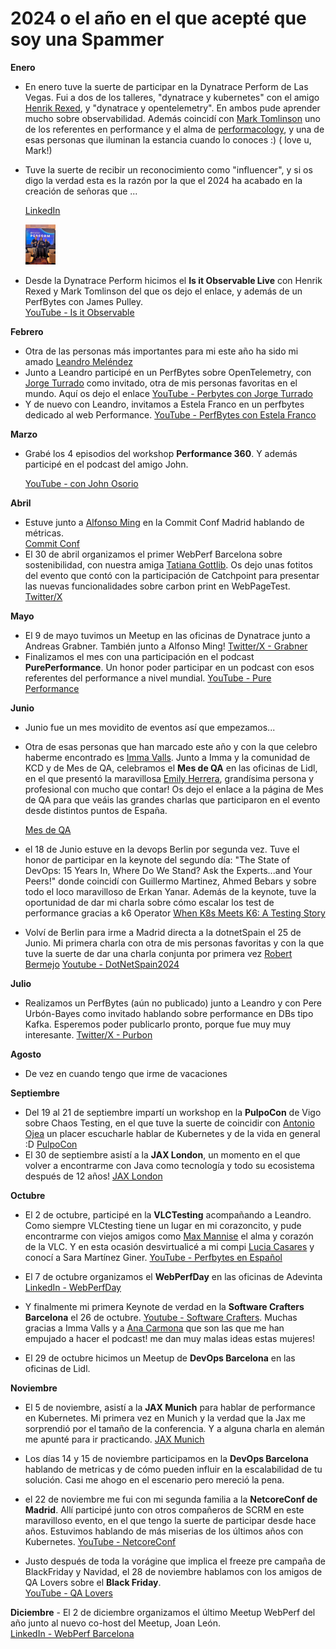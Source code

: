 # 2024 o el año en el que acepté que soy una Spammer

**Enero**
   - En enero tuve la suerte de  participar en la Dynatrace Perform de Las Vegas. Fui a dos de los talleres, "dynatrace y kubernetes" con el amigo [Henrik Rexed](https://www.linkedin.com/in/hrexed/), y "dynatrace y opentelemetry". En ambos pude aprender mucho sobre observabilidad. Además coincidí con [Mark Tomlinson](https://www.linkedin.com/in/mtomlins/) uno de los referentes en performance y el alma de [performacology](https://github.com/performacology), y una de esas personas que iluminan la estancia cuando lo conoces :) ( love u, Mark!)

   - Tuve la suerte de recibir un reconocimiento como "influencer", y si os digo la verdad esta es la razón por la que el 2024 ha acabado en la creación de señoras que ... 

     [LinkedIn](https://www.linkedin.com/feed/update/urn:li:activity:7160230742545870849/)
     <p align="left">
     <img src="/_posts/dynatraceperform.jpeg" alt="Las Vegas" width="10%">
     </p>
   - Desde la Dynatrace Perform hicimos el **Is it Observable Live** con Henrik Rexed y Mark Tomlinson del que os dejo el enlace, y además de un PerfBytes con James Pulley.  
     [YouTube - Is it Observable](https://www.youtube.com/live/bqn75d9RkF8?feature=shared)  

**Febrero**
   - Otra de las personas más importantes para mi este año ha sido mi amado [Leandro Meléndez](https://www.linkedin.com/in/leandromelendez/)
   - Junto a Leandro participé en un PerfBytes sobre OpenTelemetry, con [Jorge Turrado](https://www.linkedin.com/in/jorge-turrado-ferrero/) como invitado, otra de mis personas favoritas en el mundo. Aquí os dejo el enlace
        [YouTube - Perbytes con Jorge Turrado](https://youtu.be/sVET-kzT3n0?feature=shared)
   - Y de nuevo con Leandro, invitamos a Estela Franco en un perfbytes dedicado al web Performance. 
     [YouTube - PerfBytes con Estela Franco](https://youtu.be/MOW7SQBVLx8?feature=shared)

**Marzo**
   - Grabé los 4 episodios del workshop **Performance 360**.  Y además participé en el podcast del amigo John. 

     [YouTube -  con John Osorio](https://youtu.be/V67ym1tThek?feature=shared)

**Abril**
   - Estuve junto a [Alfonso Ming](https://www.linkedin.com/in/alfonsoming/) en la Commit Conf Madrid hablando de métricas.  
     [Commit Conf](https://koliseo.com/commit/2024/agenda/0?selected=DTUS0vpOXk5DXEwj3H8H)
   - El 30 de abril organizamos el primer WebPerf Barcelona sobre sostenibilidad, con nuestra amiga [Tatiana Gottlib](https://www.linkedin.com/in/tatiana-gottlib-profile/). 
   Os dejo unas fotitos del evento que contó con la participación de Catchpoint para presentar las nuevas funcionalidades sobre carbon print en WebPageTest. 
     [Twitter/X](https://x.com/MrsDaehin/status/1785183721814909152)

**Mayo**
   - El 9 de mayo tuvimos un Meetup en las oficinas de Dynatrace junto a Andreas Grabner. También junto a Alfonso Ming!
     [Twitter/X - Grabner](https://x.com/grabnerandi)  
   - Finalizamos el mes con una participación en el podcast **PurePerformance**.  Un honor poder participar en un podcast con esos referentes del performance a nivel mundial.
     [YouTube - Pure Performance](https://youtu.be/CDOOIHDEk2I?feature=shared)

**Junio**
   - Junio fue un mes movidito de eventos así que empezamos...
   - Otra de esas personas que han marcado este año y con la que celebro haberme encontrado es [Imma Valls](https://www.linkedin.com/in/imma-valls/). Junto a Imma y la comunidad de KCD y de Mes de QA, celebramos el **Mes de QA** en las oficinas de Lidl, en el que presentó la maravillosa [Emily Herrera](https://www.linkedin.com/in/herrerafem/), grandísima persona y profesional con mucho que contar! Os dejo el enlace a la página de Mes de QA para que veáis las grandes charlas que participaron en el evento desde distintos puntos de España. 

     [Mes de QA](https://lugspain.github.io/mesdeqa/)
   - el 18 de Junio estuve en la devops Berlin por segunda vez. Tuve el honor de participar en la keynote del segundo día: "The State of DevOps: 15 Years In, Where Do We Stand? Ask the Experts...and Your Peers!" donde coincidí con Guillermo Martinez, Ahmed Bebars y sobre todo el loco maravilloso de Erkan Yanar. Además de la keynote, tuve la oportunidad de dar mi charla sobre cómo escalar los test de performance gracias a k6 Operator [When K8s Meets K6: A Testing Story](https://devopscon.io/monitoring-observability/kubernetes-testing-k6/)
   - Volví de Berlin para irme a Madrid directa a la dotnetSpain el 25 de Junio. Mi primera charla con otra de mis personas favoritas y con la que tuve la suerte de dar una charla conjunta por primera vez [Robert Bermejo](https://www.linkedin.com/in/robert-bermejo-blasco-75a73b2a/) [Youtube - DotNetSpain2024](https://youtu.be/Eo2Mt8l3maE?feature=shared)


**Julio**
   - Realizamos un PerfBytes (aún no publicado) junto a Leandro y con Pere Urbón-Bayes como invitado hablando sobre performance en DBs tipo Kafka. Esperemos poder publicarlo pronto, porque fue muy muy interesante. 
     [Twitter/X - Purbon](https://x.com/purbon)

**Agosto**

   - De vez en cuando tengo que irme de vacaciones 

**Septiembre**
   - Del 19 al 21 de septiembre impartí un workshop en la **PulpoCon** de Vigo sobre Chaos Testing, en el que tuve la suerte de coincidir con [Antonio Ojea](https://www.linkedin.com/in/ajojea/) un placer escucharle hablar de Kubernetes y de la vida en general :D
     [PulpoCon](https://pulpocon.es/workshop/almudena-vivanco)
   - El 30 de septiembre asistí a la **JAX London**, un momento en el que volver a encontrarme con Java como tecnología y todo su ecosistema después de 12 años!
     [JAX London](https://jaxlondon.com/cloud-kubernetes-serverless/a-steering-guide-kubernetes-performance/)

**Octubre**
   - El 2 de octubre, participé en la **VLCTesting** acompañando a Leandro.  Como siempre VLCtesting tiene un lugar en mi corazoncito, y pude encontrarme con viejos amigos como [Max Mannise](https://www.linkedin.com/in/mmannise/) el alma y corazón de la VLC. Y en esta ocasión desvirtualicé a mi compi [Lucia Casares](https://www.linkedin.com/in/luciacasaresalvarez/) y conocí a Sara Martínez Giner. 
     [YouTube - Perfbytes en Español](https://www.youtube.com/live/f8wwfHub2tE?feature=shared)
   - El 7 de octubre organizamos el **WebPerfDay** en las oficinas de Adevinta   [LinkedIn - WebPerfDay](https://www.linkedin.com/posts/almudenavivanco_so-happy-to-have-leandro-melendez-se%C3%B1or-activity-7249105584208138240-PmHe?utm_source=share&utm_medium=member_desktop)
   - Y finalmente mi primera Keynote de verdad en la **Software Crafters Barcelona** el 26 de octubre.  [Youtube - Software Crafters](https://youtu.be/2n6oQSPAqP0?feature=shared). Muchas gracias a Imma Valls y a [Ana Carmona](https://www.linkedin.com/in/ana-carmona-ag/) que son las que me han empujado a hacer el podcast! me dan muy malas ideas estas mujeres!
   
   - El 29 de octubre hicimos un Meetup de **DevOps Barcelona** en las oficinas de Lidl.

**Noviembre**

   - El 5 de noviembre, asistí a la **JAX Munich** para hablar de performance en Kubernetes.  Mi primera vez en Munich y la verdad que la Jax me sorprendió por el tamaño de la conferencia. Y a alguna charla en alemán me apunté para ir practicando. 
    [JAX Munich](https://jax.de/munich/)
   - Los días 14 y 15 de noviembre participamos en la **DevOps Barcelona** hablando de metricas y de cómo pueden influir en la escalabilidad de tu solución. Casi me ahogo en el escenario pero mereció la pena. 
  
   - el 22 de noviembre me fui con mi segunda familia a la **NetcoreConf de Madrid**. Allí participé junto con otros compañeros de SCRM en este maravilloso evento, en el que tengo la suerte de participar desde hace años. Estuvimos hablando de más miserias de los últimos años con Kubernetes. 
     [YouTube - NetcoreConf](https://youtu.be/EJkN_MgMZ5Q?feature=shared)
   - Justo después de toda la vorágine que implica el freeze pre campaña de BlackFriday y Navidad, el 28 de noviembre hablamos con los amigos de QA Lovers sobre el **Black Friday**.  
      [YouTube - QA Lovers](https://youtu.be/dRbrPzJ7I9U?feature=shared)

**Diciembre**
    - El 2 de diciembre organizamos el último Meetup WebPerf del año junto al nuevo co-host del Meetup, Joan León.  
      [LinkedIn - WebPerf Barcelona](https://www.linkedin.com/posts/almudenavivanco_%C3%BAltimo-meetup-de-2024-web-performance-optimization-activity-7260949207002320896-OWMs?utm_source=share&utm_medium=member_desktop)